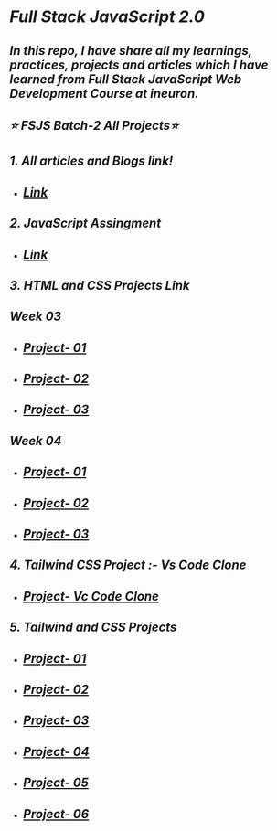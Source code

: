 # _Full Stack JavaScript 2.0_


## _In this repo, I have share all my learnings, practices, projects and articles which I have learned from Full Stack JavaScript Web Development Course at ineuron._


## _⭐ FSJS Batch-2 All Projects⭐_

## _1. All articles and Blogs link!_

- ## _[Link](https://github.com/krrishmittal/FSJS2.0/tree/main/Articles)_

##  _2. JavaScript Assingment_

- ## _[Link](https://github.com/krrishmittal/FSJS2.0/tree/main/JavaScript%20Assignment)_

## _3. HTML and CSS Projects Link_
## _Week 03_
- ## _[Project- 01](https://github.com/krrishmittal/FSJS2.0/tree/main/HTML%20and%20CSS%20Assignment/Week%2003/FSJS%202.0%20Project%2001)_

- ## _[Project- 02](https://github.com/krrishmittal/FSJS2.0/tree/main/HTML%20and%20CSS%20Assignment/Week%2003/FSJS%202.0%20Project%2002)_

- ## _[Project- 03](https://github.com/krrishmittal/FSJS2.0/tree/main/HTML%20and%20CSS%20Assignment/Week%2003/FSJS%202.0%20Project%2003)_

## _Week 04_
- ## _[Project- 01](https://github.com/krrishmittal/FSJS2.0/tree/main/HTML%20and%20CSS%20Assignment/Week%2004/Project%201)_

- ## _[Project- 02](https://github.com/krrishmittal/FSJS2.0/tree/main/HTML%20and%20CSS%20Assignment/Week%2004/Project%202)_

- ## _[Project- 03](https://github.com/krrishmittal/FSJS2.0/tree/main/HTML%20and%20CSS%20Assignment/Week%2004/Project%203)_

## _4. Tailwind CSS Project :- Vs Code Clone_

- ## _[Project- Vc Code Clone](https://github.com/krrishmittal/FSJS2.0/tree/main/vs%20code%20clone)_

## _5. Tailwind and CSS Projects_
- ## _[Project- 01]()_

- ## _[Project- 02]()_

- ## _[Project- 03]()_

- ## _[Project- 04]()_

- ## _[Project- 05]()_

- ## _[Project- 06]()_

